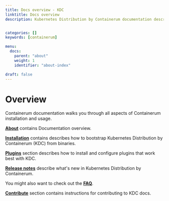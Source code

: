 ```yaml
---
title: Docs overview - KDC
linktitle: Docs overview
description: Kubernetes Distribution by Containerum documentation describes how to setup and use a Kubernetes cluster with KDC.


categories: []
keywords: [containerum]

menu:
  docs:
    parent: "about"
    weight: 1
    identifier: "about-index"

draft: false
---
```


# Overview
Containerum documentation walks you through all aspects of Containerum installation and usage.

**[About](/about)** contains Documentation overview.

**[Installation](/installation/prerequirements)** contains describes how to bootstrap Kubernetes Distribution by Containerum (KDC) from binaries.  

**[Plugins](/plugins/)** section describes how to install and configure plugins that work best with KDC.

**[Release notes](/release-notes/)** describe what's new in Kubernetes Distribution by Containerum.

You might also want to check out the **[FAQ](/faq)**.

**[Contribute](/contribute/)** section contains instructions for contributing to KDC docs.
